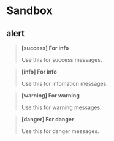 # Sandbox

<!-- toc -->

## alert

> **[success] For info**
>
> Use this for success messages.

> **[info] For info**
>
> Use this for infomation messages.

> **[warning] For warning**
>
> Use this for warning messages.

> **[danger] For danger**
>
> Use this for danger messages.